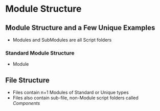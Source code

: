 # Module Structure
## Module Structure and a Few Unique Examples
- Modules and SubModules are all Script folders

### Standard Module Structure
- Module

## File Structure
- Files contain n+1 Modules of Standard or Unique types
- Files also contain sub-file, non-Module script folders called *Components*
